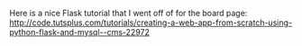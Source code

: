 Here is a nice Flask tutorial that I went off of for the board page:
http://code.tutsplus.com/tutorials/creating-a-web-app-from-scratch-using-python-flask-and-mysql--cms-22972
